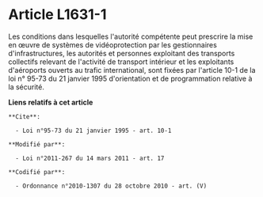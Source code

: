 # Article L1631-1

Les conditions dans lesquelles l'autorité compétente peut prescrire la mise en œuvre de systèmes de vidéoprotection par les
gestionnaires d'infrastructures, les autorités et personnes exploitant des transports collectifs relevant de l'activité de
transport intérieur et les exploitants d'aéroports ouverts au trafic international, sont fixées par l'article 10-1 de la loi
n° 95-73 du 21 janvier 1995 d'orientation et de programmation relative à la sécurité.

**Liens relatifs à cet article**

	**Cite**:

	  - Loi n°95-73 du 21 janvier 1995 - art. 10-1

	**Modifié par**:

	  - Loi n°2011-267 du 14 mars 2011 - art. 17

	**Codifié par**:

	  - Ordonnance n°2010-1307 du 28 octobre 2010 - art. (V)
